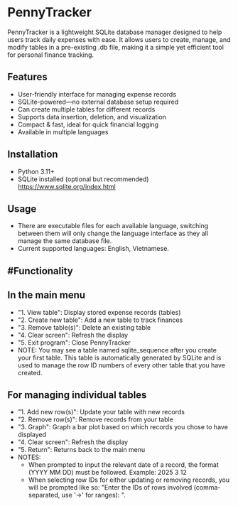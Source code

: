 # PennyTracker
PennyTracker is a lightweight SQLite database manager designed to help users track daily expenses with ease. It allows users to create, manage, and modify tables in a pre-existing .db file, making it a simple yet efficient tool for personal finance tracking.

Features
-
- User-friendly interface for managing expense records
- SQLite-powered—no external database setup required
- Can create multiple tables for different records
- Supports data insertion, deletion, and visualization
- Compact & fast, ideal for quick financial logging
- Available in multiple languages

Installation
-
- Python 3.11+
- SQLite installed (optional but recommended) https://www.sqlite.org/index.html

Usage
-
- There are executable files for each available language, switching between them will only change the language interface as they all manage the same database file.
- Current supported languages: English, Vietnamese.

#Functionality
-
In the main menu
-
- "1. View table": Display stored expense records (tables) 
- "2. Create new table": Add a new table to track finances
- "3. Remove table(s)": Delete an existing table
- "4. Clear screen": Refresh the display
- "5. Exit program": Close PennyTracker
- NOTE: You may see a table named sqlite_sequence after you create your first table. This table is automatically generated by SQLite and is used to manage the row ID numbers of every other table that you have created.

For managing individual tables
-
- "1. Add new row(s)": Update your table with new records
- "2. Remove row(s)": Remove records from your table
- "3. Graph": Graph a bar plot based on which records you chose to have displayed
- "4. Clear screen": Refresh the display
- "5. Return": Returns back to the main menu
- NOTES:
  - When prompted to input the relevant date of a record, the format (YYYY MM DD) must be followed. Example: 2025 3 12
  - When selecting row IDs for either updating or removing records, you will be prompted like so:
    "Enter the IDs of rows involved (comma-separated, use '->' for ranges): ".
    
